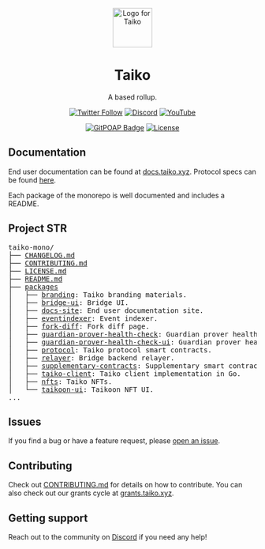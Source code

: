 <p align="center">
  <img src="./packages/branding/RGB SVG (For Digital Use)/Taiko Icon/taiko-icon-blk.svg" width="80" alt="Logo for Taiko" />
</p>

<h1 align="center">
  Taiko
</h1>

<p align="center">
  A based rollup.
</p>

<div align="center">

[![Twitter Follow](https://img.shields.io/twitter/follow/taikoxyz?style=social)](https://twitter.com/taikoxyz)
[![Discord](https://img.shields.io/discord/984015101017346058?color=%235865F2&label=Discord&logo=discord&logoColor=%23fff)](https://discord.gg/taikoxyz)
[![YouTube](https://img.shields.io/youtube/channel/subscribers/UCxd_ARE9LtAEdnRQA6g1TaQ)](https://www.youtube.com/@taikoxyz)

[![GitPOAP Badge](https://public-api.gitpoap.io/v1/repo/taikoxyz/taiko-mono/badge)](https://www.gitpoap.io/gh/taikoxyz/taiko-mono)
[![License](https://img.shields.io/github/license/taikoxyz/taiko-mono)](https://github.com/taikoxyz/taiko-mono/blob/main/LICENSE.md)

</div>

## Documentation

End user documentation can be found at [docs.taiko.xyz](https://docs.taiko.xyz). Protocol specs can be found [here](./packages/protocol/docs/README.md).

Each package of the monorepo is well documented and includes a README.

## Project STR

<pre>
taiko-mono/
├── <a href="./CHANGELOG.md">CHANGELOG.md</a>
├── <a href="./CONTRIBUTING.md">CONTRIBUTING.md</a>
├── <a href="./LICENSE.md">LICENSE.md</a>
├── <a href="./README.md">README.md</a>
├── <a href="./packages">packages</a>
│   ├── <a href="./packages/branding">branding</a>: Taiko branding materials.
│   ├── <a href="./packages/bridge-ui">bridge-ui</a>: Bridge UI.
│   ├── <a href="./packages/docs-site">docs-site</a>: End user documentation site.
│   ├── <a href="./packages/eventindexer">eventindexer</a>: Event indexer.
│   ├── <a href="./packages/fork-diff">fork-diff</a>: Fork diff page.
│   ├── <a href="./packages/guardian-prover-health-check">guardian-prover-health-check</a>: Guardian prover health check service.
│   ├── <a href="./packages/guardian-prover-health-check-ui">guardian-prover-health-check-ui</a>: Guardian prover health check UI.
│   ├── <a href="./packages/protocol">protocol</a>: Taiko protocol smart contracts.
│   ├── <a href="./packages/relayer">relayer</a>: Bridge backend relayer.
│   ├── <a href="./packages/supplementary-contracts">supplementary-contracts</a>: Supplementary smart contracts that are not part of the Taiko rollup protocol.
│   ├── <a href="./packages/taiko-client">taiko-client</a>: Taiko client implementation in Go.
│   ├── <a href="./packages/nfts">nfts</a>: Taiko NFTs.
│   └── <a href="./packages/taikoon-ui">taikoon-ui</a>: Taikoon NFT UI.
...
</pre>

## Issues

If you find a bug or have a feature request, please [open an issue](https://github.com/taikoxyz/taiko-mono/issues/new/choose).

## Contributing

Check out [CONTRIBUTING.md](./CONTRIBUTING.md) for details on how to contribute. You can also check out our grants cycle at [grants.taiko.xyz](https://grants.taiko.xyz).

## Getting support

Reach out to the community on [Discord](https://discord.gg/taikoxyz) if you need any help!
